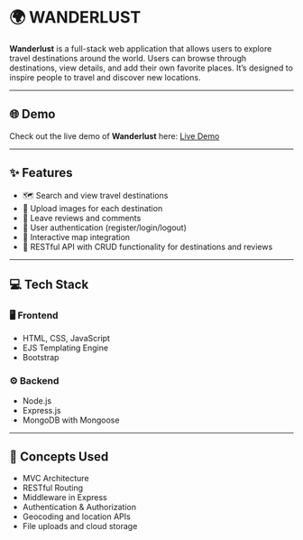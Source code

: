 # 🌍 **WANDERLUST**

**Wanderlust** is a full-stack web application that allows users to explore travel destinations around the world. Users can browse through destinations, view details, and add their own favorite places. It’s designed to inspire people to travel and discover new locations.

---
## 🌐 Demo

Check out the live demo of **Wanderlust** here: [Live Demo](https://wanderlust-8kja.onrender.com/listings)

---

## ✨ Features

- 🗺️ Search and view travel destinations 
- 📸 Upload images for each destination
- 📝 Leave reviews and comments
- 🔐 User authentication (register/login/logout)
- 🧭 Interactive map integration
- 🎯 RESTful API with CRUD functionality for destinations and reviews

---

## 💻 Tech Stack

### 🖥️ Frontend
- HTML, CSS, JavaScript
- EJS Templating Engine
- Bootstrap 

### ⚙️ Backend
- Node.js
- Express.js
- MongoDB with Mongoose

---

## 🧠 Concepts Used

- MVC Architecture
- RESTful Routing
- Middleware in Express
- Authentication & Authorization
- Geocoding and location APIs
- File uploads and cloud storage


